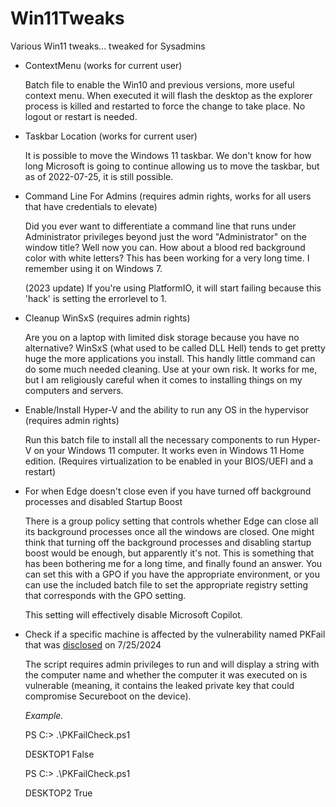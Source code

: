 # Win11Tweaks
 Various Win11 tweaks... tweaked for Sysadmins

* ContextMenu (works for current user)

    Batch file to enable the Win10 and previous versions, more useful context menu. When executed it will flash the desktop as the explorer process is killed and restarted to force the change to take place. 
    No logout or restart is needed.

* Taskbar Location (works for current user)

    It is possible to move the Windows 11 taskbar. We don't know for how long Microsoft is going to continue
    allowing us to move the taskbar, but as of 2022-07-25, it is still possible.

* Command Line For Admins (requires admin rights, works for all users that have credentials to elevate)

    Did you ever want to differentiate a command line that runs under Administrator privileges beyond just
    the word "Administrator" on the window title? Well now you can. How about a blood red background color
    with white letters? This has been working for a very long time. I remember using it on Windows 7.
    
    (2023 update) If you're using PlatformIO, it will start failing because this 'hack' is setting the errorlevel to 1. 

* Cleanup WinSxS (requires admin rights)

    Are you on a laptop with limited disk storage because you have no alternative? WinSxS (what used to be 
    called DLL Hell) tends to get pretty huge the more applications you install. This handly little command
    can do some much needed cleaning. Use at your own risk. It works for me, but I am religiously careful
    when it comes to installing things on my computers and servers. 

* Enable/Install Hyper-V and the ability to run any OS in the hypervisor (requires admin rights)

    Run this batch file to install all the necessary components to run Hyper-V on your Windows 11 computer.
    It works even in Windows 11 Home edition. (Requires virtualization to be enabled in your BIOS/UEFI and 
    a restart)

* For when Edge doesn't close even if you have turned off background processes and disabled Startup Boost

    There is a group policy setting that controls whether Edge can close all its background processes once
    all the windows are closed. One might think that turning off the background processes and disabling
    startup boost would be enough, but apparently it's not. This is something that has been bothering me
    for a long time, and finally found an answer. You can set this with a GPO if you have the appropriate
    environment, or you can use the included batch file to set the appropriate registry setting that 
    corresponds with the GPO setting.

    This setting will effectively disable Microsoft Copilot. 

* Check if a specific machine is affected by the vulnerability named PKFail that was [disclosed](https://arstechnica.com/security/2024/07/secure-boot-is-completely-compromised-on-200-models-from-5-big-device-makers/) on 7/25/2024

    The script requires admin privileges to run and will display a string with the computer name and whether the 
    computer it was executed on is vulnerable (meaning, it contains the leaked private key that could compromise 
    Secureboot on the device).

    *Example.*

    PS C:\> .\PKFailCheck.ps1

    DESKTOP1 False

    PS C:\> .\PKFailCheck.ps1
    
    DESKTOP2 True